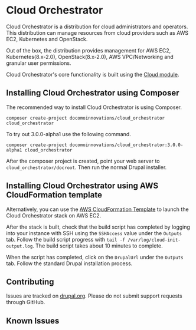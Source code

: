 # Cloud Orchestrator

Cloud Orchestrator is a distribution for cloud administrators and operators.
This distribution can manage resources from cloud providers such as AWS EC2, Kubernetes and OpenStack.

Out of the box, the distribution provides management for AWS EC2, Kubernetes(8.x-2.0), OpenStack(8.x-2.0),
AWS VPC/Networking and granular user permissions.

Cloud Orchestrator's core functionality is built using the [Cloud module](https://www.drupal.org/project/cloud).

## Installing Cloud Orchestrator using Composer

The recommended way to install Cloud Orchestrator is using Composer.

```
composer create-project docomoinnovations/cloud_orchestrator cloud_orchestrator
```

To try out 3.0.0-alpha1 use the following command.

```
composer create-project docomoinnovations/cloud_orchestrator:3.0.0-alpha1 cloud_orchestrator
```

After the composer project is created, point your web server to `cloud_orchestrator/docroot`.  Then
run the normal Drupal installer.

## Installing Cloud Orchestrator using AWS CloudFormation template

Alternatively, you can use the [AWS CloudFormation Template](https://cloud-orchestrator.s3.amazonaws.com/cfn/cloud_orchestrator_single.yaml) to launch
the Cloud Orchestrator stack on AWS EC2.

After the stack is built, check that the build script has completed by logging into your instance with SSH using
the `SSHAccess` value under the `Outputs` tab.  Follow the build script progress with
`tail -f /var/log/cloud-init-output.log`.  The build script takes about 10 minutes to complete.

When the script has completed, click on the `DrupalUrl` under the `Outputs` tab.  Follow the standard
Drupal installation process.

##  Contributing

Issues are tracked on [drupal.org][issue_queue].  Please do not submit support requests through GitHub.

[issue_queue]:  https://www.drupal.org/project/issues/cloud_orchestrator "Cloud Orchestrator Issue Queue"
[cloud_module]: https://www.drupal.org/project/cloud "Cloud module"

## Known Issues
